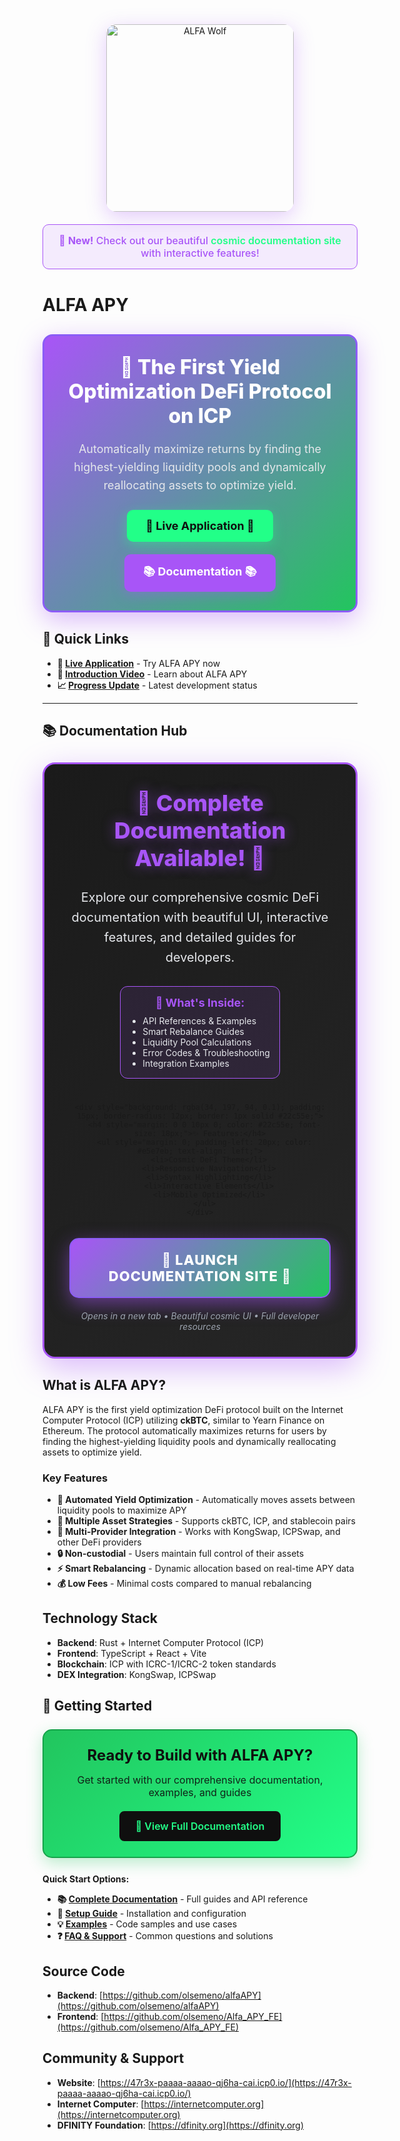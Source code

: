 <div align="center" style="margin: 40px 0;">
  <img src="./wolf.png" alt="ALFA Wolf" width="300" height="auto" style="border-radius: 16px; box-shadow: 0 8px 32px rgba(168, 85, 247, 0.3);"/>
  
  <div style="margin-top: 20px; padding: 15px; background: rgba(168, 85, 247, 0.1); border-radius: 10px; border: 1px solid #a855f7; max-width: 500px;">
    <p style="margin: 0; color: #a855f7; font-size: 16px; font-weight: 500;">
      🎯 <strong>New!</strong> Check out our beautiful <a href="https://alfa-codes.github.io/alfa-apy-icp-canisters/" target="_blank" style="color: #22ff88; text-decoration: none; font-weight: 600;">cosmic documentation site</a> with interactive features!
    </p>
  </div>
</div>

# ALFA APY

<div align="center" style="margin: 30px 0; padding: 30px; background: linear-gradient(135deg, #a855f7 0%, #22c55e 100%); border-radius: 16px; border: 3px solid #8b5cf6; box-shadow: 0 12px 40px rgba(168, 85, 247, 0.4);">
  <h2 style="margin: 0 0 20px 0; color: white; font-size: 32px; font-weight: 800;">🚀 The First Yield Optimization DeFi Protocol on ICP</h2>
  <p style="margin: 0 0 25px 0; color: #e5e7eb; font-size: 18px; line-height: 1.6;">Automatically maximize returns by finding the highest-yielding liquidity pools and dynamically reallocating assets to optimize yield.</p>
  
  <div style="display: flex; gap: 20px; justify-content: center; flex-wrap: wrap;">
    <a href="https://47r3x-paaaa-aaaao-qj6ha-cai.icp0.io/" target="_blank" style="display: inline-block; background: #22ff88; color: #0f0f0f; padding: 15px 30px; border-radius: 10px; text-decoration: none; font-weight: 700; font-size: 18px; transition: all 0.3s ease; box-shadow: 0 6px 20px rgba(34, 255, 136, 0.4);">
      🌟 Live Application 🌟
    </a>
    <a href="https://alfa-codes.github.io/alfa-apy-icp-canisters/" target="_blank" style="display: inline-block; background: #a855f7; color: white; padding: 15px 30px; border-radius: 10px; text-decoration: none; font-weight: 700; font-size: 18px; transition: all 0.3s ease; box-shadow: 0 6px 20px rgba(168, 85, 247, 0.4);">
      📚 Documentation 📚
    </a>
  </div>
</div>

## 🚀 Quick Links

- **🎯 [Live Application](https://47r3x-paaaa-aaaao-qj6ha-cai.icp0.io/)** - Try ALFA APY now
- **🎥 [Introduction Video](https://youtu.be/ldqRNLbQflI)** - Learn about ALFA APY
- **📈 [Progress Update](https://www.youtube.com/watch?v=Vb0YfFJg770)** - Latest development status

---

## 📚 **Documentation Hub**

<div align="center" style="margin: 30px 0; padding: 40px; background: linear-gradient(135deg, #1a1a1a 0%, #262626 100%); border: 3px solid #a855f7; border-radius: 20px; box-shadow: 0 15px 50px rgba(168, 85, 247, 0.4);">
  <h2 style="margin: 0 0 25px 0; color: #a855f7; font-size: 36px; font-weight: 800; text-shadow: 0 0 20px rgba(168, 85, 247, 0.5);">🌟 Complete Documentation Available! 🌟</h2>
  
  <p style="margin: 0 0 30px 0; color: #e5e7eb; font-size: 20px; line-height: 1.6; max-width: 600px;">
    Explore our comprehensive cosmic DeFi documentation with beautiful UI, interactive features, and detailed guides for developers.
  </p>
  
  <div style="display: flex; gap: 25px; justify-content: center; flex-wrap: wrap; margin-bottom: 20px;">
    <div style="background: rgba(168, 85, 247, 0.1); padding: 15px; border-radius: 12px; border: 1px solid #a855f7;">
      <h4 style="margin: 0 0 10px 0; color: #a855f7; font-size: 18px;">📖 What's Inside:</h4>
      <ul style="margin: 0; padding-left: 20px; color: #e5e7eb; text-align: left;">
        <li>API References & Examples</li>
        <li>Smart Rebalance Guides</li>
        <li>Liquidity Pool Calculations</li>
        <li>Error Codes & Troubleshooting</li>
        <li>Integration Examples</li>
      </ul>
    </div>
    
    <div style="background: rgba(34, 197, 94, 0.1); padding: 15px; border-radius: 12px; border: 1px solid #22c55e;">
      <h4 style="margin: 0 0 10px 0; color: #22c55e; font-size: 18px;">✨ Features:</h4>
      <ul style="margin: 0; padding-left: 20px; color: #e5e7eb; text-align: left;">
        <li>Cosmic DeFi Theme</li>
        <li>Responsive Navigation</li>
        <li>Syntax Highlighting</li>
        <li>Interactive Elements</li>
        <li>Mobile Optimized</li>
      </ul>
    </div>
  </div>
  
  <a href="https://alfa-codes.github.io/alfa-apy-icp-canisters/" target="_blank" style="display: inline-block; background: linear-gradient(135deg, #a855f7 0%, #22c55e 100%); color: white; padding: 20px 40px; border-radius: 15px; text-decoration: none; font-weight: 800; font-size: 22px; transition: all 0.3s ease; box-shadow: 0 10px 30px rgba(168, 85, 247, 0.5); border: 2px solid #8b5cf6; text-transform: uppercase; letter-spacing: 1px;">
    🚀 Launch Documentation Site 🚀
  </a>
  
  <p style="margin: 20px 0 0 0; color: #9ca3af; font-size: 14px; font-style: italic;">
    Opens in a new tab • Beautiful cosmic UI • Full developer resources
  </p>
</div>

## What is ALFA APY?

ALFA APY is the first yield optimization DeFi protocol built on the Internet Computer Protocol (ICP) utilizing **ckBTC**, similar to Yearn Finance on Ethereum. The protocol automatically maximizes returns for users by finding the highest-yielding liquidity pools and dynamically reallocating assets to optimize yield.

### Key Features

- **🚀 Automated Yield Optimization** - Automatically moves assets between liquidity pools to maximize APY
- **💎 Multiple Asset Strategies** - Supports ckBTC, ICP, and stablecoin pairs
- **🌊 Multi-Provider Integration** - Works with KongSwap, ICPSwap, and other DeFi providers
- **🔒 Non-custodial** - Users maintain full control of their assets
- **⚡ Smart Rebalancing** - Dynamic allocation based on real-time APY data
- **💰 Low Fees** - Minimal costs compared to manual rebalancing

## Technology Stack

- **Backend**: Rust + Internet Computer Protocol (ICP)
- **Frontend**: TypeScript + React + Vite
- **Blockchain**: ICP with ICRC-1/ICRC-2 token standards
- **DEX Integration**: KongSwap, ICPSwap

## 🚀 Getting Started

<div align="center" style="margin: 25px 0; padding: 25px; background: linear-gradient(135deg, #22c55e 0%, #22ff88 100%); border-radius: 15px; border: 2px solid #16a34a; box-shadow: 0 8px 25px rgba(34, 197, 94, 0.3);">
  <h3 style="margin: 0 0 15px 0; color: #0f0f0f; font-size: 24px; font-weight: 700;">Ready to Build with ALFA APY?</h3>
  <p style="margin: 0 0 20px 0; color: #0f0f0f; font-size: 16px; opacity: 0.9;">
    Get started with our comprehensive documentation, examples, and guides
  </p>
  <a href="https://alfa-codes.github.io/alfa-apy-icp-canisters/" target="_blank" style="display: inline-block; background: #0f0f0f; color: #22ff88; padding: 12px 24px; border-radius: 8px; text-decoration: none; font-weight: 600; font-size: 16px; transition: all 0.3s ease; border: 2px solid #0f0f0f;">
    📖 View Full Documentation
  </a>
</div>

**Quick Start Options:**
- **📚 [Complete Documentation](https://alfa-codes.github.io/alfa-apy-icp-canisters/)** - Full guides and API reference
- **🔧 [Setup Guide](https://alfa-codes.github.io/alfa-apy-icp-canisters/#getting-started)** - Installation and configuration
- **💡 [Examples](https://alfa-codes.github.io/alfa-apy-icp-canisters/#examples)** - Code samples and use cases
- **❓ [FAQ & Support](https://alfa-codes.github.io/alfa-apy-icp-canisters/#support)** - Common questions and solutions

## Source Code

- **Backend**: [https://github.com/olsemeno/alfaAPY](https://github.com/olsemeno/alfaAPY)
- **Frontend**: [https://github.com/olsemeno/Alfa_APY_FE](https://github.com/olsemeno/Alfa_APY_FE)

## Community & Support

- **Website**: [https://47r3x-paaaa-aaaao-qj6ha-cai.icp0.io/](https://47r3x-paaaa-aaaao-qj6ha-cai.icp0.io/)
- **Internet Computer**: [https://internetcomputer.org](https://internetcomputer.org)
- **DFINITY Foundation**: [https://dfinity.org](https://dfinity.org)
